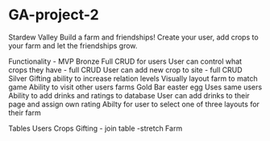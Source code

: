 # GA-project-2
Stardew Valley
Build a farm and friendships! Create your user, add crops to your farm and let the friendships grow.
	
Functionality - MVP
Bronze
	Full CRUD for users
	User can control what crops they have - full CRUD
	User can add new crop to site - full CRUD
Silver
	Gifting ability to increase relation levels
	Visually layout farm to match game 
	Ability to visit other users farms
Gold
	Bar easter egg 
		Uses same users
		Ability to add drinks and ratings to database
		User can add drinks to their page and assign own rating
	Abilty for user to select one of three layouts for their farm  


Tables 
	Users
	Crops
	Gifting - join table -stretch
	Farm 
